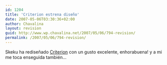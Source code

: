 ```yaml
---
id: 1204
title: 'Criterion estrena diseño'
date: 2007-05-06T03:30:36+02:00
author: Chavalina
layout: revision
guid: http://www.wp.chavalina.net/2007/05/06/794-revision/
permalink: /2007/05/06/794-revision/
---
```

Skeku ha rediseñado <a href="http://www.criteriondg.info/wordpress" target="_blank">Criterion</a> con un gusto excelente, enhorabuena! y a mi me toca enseguida también…